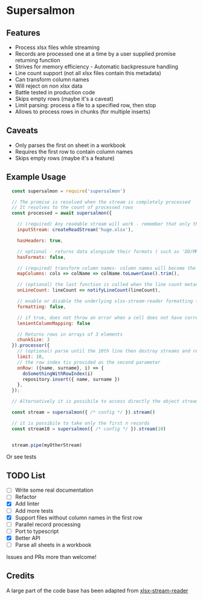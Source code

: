 # Supersalmon

## Features
* Process xlsx files while streaming
* Records are processed one at a time by a user supplied promise returning function
* Strives for memory efficiency - Automatic backpressure handling
* Line count support (not all xlsx files contain this metadata)
* Can transform column names
* Will reject on non xlsx data
* Battle tested in production code
* Skips empty rows (maybe it's a caveat)
* Limit parsing: process a file to a specified row, then stop
* Allows to process rows in chunks (for multiple inserts)

## Caveats
* Only parses the first on sheet in a workbook
* Requires the first row to contain column names
* Skips empty rows (maybe it's a feature)

## Example Usage

```javascript
  const supersalmon = require('supersalmon')

  // The promise is resolved when the stream is completely processed
  // It resolves to the count of processed rows
  const processed = await supersalmon({

    // (required) Any readable stream will work - remember that only the first sheet will be parsed
    inputStream: createReadStream('huge.xlsx'),

    hasHeaders: true,

    // optional - returns data alongside their formats ( such as 'DD/MM/YYYY' for dates) - see tests
    hasFormats: false,

    // (required) transform column names- column names will become the key names of the processed objects
    mapColumns: cols => colName => colName.toLowerCase().trim(),

    // (optional) the last function is called when the line count metadata is encountered in the stream
    onLineCount: lineCount => notifyLineCount(lineCount),

    // enable or disable the underlying xlsx-stream-reader formatting feature
    formatting: false,

    // if true, does not throw an error when a cell does not have corresponding column name and skips the cell instead
    lenientColumnMapping: false

    // Returns rows in arrays of 3 elements
    chunkSize: 3
  }).processor({
    // (optional) parse until the 10th line then destroy streams and return
    limit: 10,
    // the row index tis provided as the second parameter
    onRow: ({name, surname}, i) => {
      doSomethingWithRowIndex(i)
      repository.insert({ name, surname })
    },
  });

  // Alternatively it is possibile to access directly the object stream

  const stream = supersalmon({ /* config */ }).stream()

  // it is possibile to take only the first n records
  const stream10 = supersalmon({ /* config */ }).stream(10)


  stream.pipe(myOtherStream)
```

Or see tests

## TODO List
- [ ] Write some real documentation
- [ ] Refactor
- [x] Add linter
- [ ] Add more tests
- [x] Support files without column names in the first row
- [ ] Parallel record processing
- [ ] Port to typescript
- [x] Better API
- [ ] Parse all sheets in a workbook

Issues and PRs more than welcome!


## Credits
A large part of the code base has been adapted from [xlsx-stream-reader](https://www.npmjs.com/package/xlsx-stream-reader)